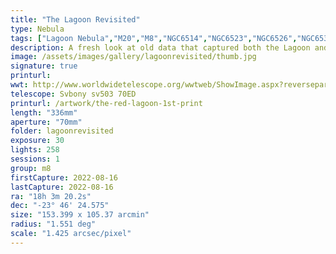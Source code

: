 ```yaml
---
title: "The Lagoon Revisited"
type: Nebula
tags: ["Lagoon Nebula","M20","M8","NGC6514","NGC6523","NGC6526","NGC6530","The star 4 Sgr","The star 7 Sgr","The star 9 Sgr","Trifid Nebula"]
description: A fresh look at old data that captured both the Lagoon and Trifid in the same field of view.
image: /assets/images/gallery/lagoonrevisited/thumb.jpg
signature: true
printurl: 
wwt: http://www.worldwidetelescope.org/wwtweb/ShowImage.aspx?reverseparity=False&scale=1.425198&name=lagoonrevisted.jpg&imageurl=https://deepskyworkflows.com/assets/images/gallery/lagoonrevisited/lagoonrevisited.jpg&credits=Jeremy+Likness+at+DeepSkyWorkflows.com&creditsUrl=https://deepskyworkflows.com&ra=270.379374&dec=-23.626057&x=4149.4&y=1583.9&rotation=-125.83&thumb=https://deepskyworkflows.com/assets/images/gallery/lagoonrevisited/thumb.jpg
telescope: Svbony sv503 70ED
printurl: /artwork/the-red-lagoon-1st-print
length: "336mm"
aperture: "70mm"
folder: lagoonrevisited
exposure: 30
lights: 258
sessions: 1
group: m8
firstCapture: 2022-08-16
lastCapture: 2022-08-16
ra: "18h 3m 20.2s"
dec: "-23° 46' 24.575"
size: "153.399 x 105.37 arcmin"
radius: "1.551 deg"
scale: "1.425 arcsec/pixel"
---
```

